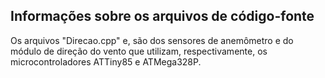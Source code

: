 ## Informações sobre os arquivos de código-fonte

Os arquivos "Direcao.cpp" e, são dos sensores de anemômetro e do módulo de direção do vento que utilizam, respectivamente, os microcontroladores ATTiny85 e ATMega328P.
